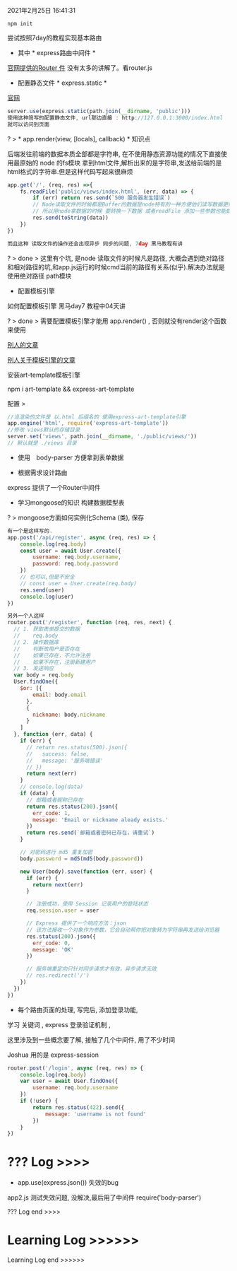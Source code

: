 2021年2月25日 16:41:31


```
npm init 
```

尝试按照7day的教程实现基本路由



- 其中 * express路由中间件 *

[官网提供的Router 件](https://expressjs.com/zh-cn/guide/using-middleware.html#middleware.router)
没有太多的讲解了。看router.js 


- 配置静态文件 * express.static *

[官网](https://expressjs.com/zh-cn/starter/static-files.html)

```js
server.use(express.static(path.join(__dirname, 'public')))
使用这种简写的配置静态文件, url那边直接 : http://127.0.0.1:3000/index.html 
就可以访问到页面

```

? > * app.render(view, [locals], callback) * 知识点

后端发往前端的数据本质全部都是字符串, 在不使用静态资源功能的情况下直接使用最原始的 node 的fs模块
拿到html文件,解析出来的是字符串,发送给前端的是html格式的字符串.但是这样代码写起来很麻烦
```js 
app.get('/', (req, res) =>{
    fs.readFile('public/views/index.html', (err, data) => {
        if (err) return res.send(`500 服务器发生错误`)
        // Node读取文件的时候都是Buffer的数据是node特有的一种方便他们读写数据更快之类的优势
        // 所以用node拿数据的时候 要转换一下数据 或者readFile 添加一些参数也能做到,
        res.send(toString(data))
    })
})

而且这种 读取文件的操作还会出现异步 同步的问题, 7day 黑马教程有讲

```

? > done > 这里有个坑, 是node 读取文件的时候凡是路径, 大概会遇到绝对路径和相对路径的坑,和app.js运行的时候cmd当前的路径有关系(似乎).解决办法就是使用绝对路径 path模块 

- 配置模板引擎

如何配置模板引擎  黑马day7 教程中04天讲

? > done > 需要配置模板引擎才能用 app.render() , 否则就没有render这个函数来使用

[别人的文章](https://www.cnblogs.com/chyingp/p/express-render-engine.html)

[别人关于模板引擎的文章](https://www.cnblogs.com/500m/p/10980332.html)

安装art-template模板引擎

npm i art-template && express-art-template

配置 >　
``` js
//当渲染的文件是 以.html 后缀名的 使用express-art-template引擎
app.engine('html', require('express-art-template'))
//修改 views默认的存储目录
server.set('views', path.join(__dirname, './public/views/')) 
// 默认就是 ./views 目录

```

- 使用　body-parser 方便拿到表单数据



- 根据需求设计路由

express 提供了一个Router中间件

- 学习mongoose的知识 构建数据模型表


? >  mongoose方面如何实例化Schema (类), 保存

```js 
有一个是这样写的. 
app.post('/api/register', async (req, res) => {
    console.log(req.body)
    const user = await User.create({
        username: req.body.username,
        password: req.body.password
    })
    // 也可以,但是不安全
    // const user = User.create(req.body)
    res.send(user)
    console.log(user)
})

另外一个人这样
router.post('/register', function (req, res, next) {
  // 1. 获取表单提交的数据
  //    req.body
  // 2. 操作数据库
  //    判断改用户是否存在
  //    如果已存在，不允许注册
  //    如果不存在，注册新建用户
  // 3. 发送响应
  var body = req.body
  User.findOne({
    $or: [{
        email: body.email
      },
      {
        nickname: body.nickname
      }
    ]
  }, function (err, data) {
    if (err) {
      // return res.status(500).json({
      //   success: false,
      //   message: '服务端错误'
      // })
      return next(err)
    }
    // console.log(data)
    if (data) {
      // 邮箱或者昵称已存在
      return res.status(200).json({
        err_code: 1,
        message: 'Email or nickname aleady exists.'
      })
      return res.send(`邮箱或者密码已存在，请重试`)
    }

    // 对密码进行 md5 重复加密
    body.password = md5(md5(body.password))

    new User(body).save(function (err, user) {
      if (err) {
        return next(err)
      }

      // 注册成功，使用 Session 记录用户的登陆状态
      req.session.user = user

      // Express 提供了一个响应方法：json
      // 该方法接收一个对象作为参数，它会自动帮你把对象转为字符串再发送给浏览器
      res.status(200).json({
        err_code: 0,
        message: 'OK'
      })

      // 服务端重定向只针对同步请求才有效，异步请求无效
      // res.redirect('/')
    })
  })
})

```


- 每个路由页面的处理, 写完后, 添加登录功能,
 
学习 关键词 , express 登录验证机制 ,

这里涉及到一些概念要了解, 接触了几个中间件, 用了不少时间

Joshua 用的是 express-session



```js
router.post('/login', async (req, res) => {
    console.log(req.body)
    var user = await User.findOne({
        username: req.body.username
    })
    if (!user) {
        return res.status(422).send({
            message: 'username is not found'
        })
    }
})

```



# ??? Log >>>>

- app.use(express.json()) 失效的bug

app2.js 测试失效问题, 没解决,最后用了中间件 require('body-parser')





??? Log end >>>>

# Learning Log  >>>>>>



Learning Log end >>>>>>